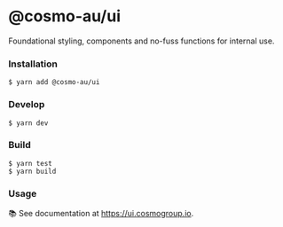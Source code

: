 # @cosmo-au/ui

Foundational styling, components and no-fuss functions for internal use.

### Installation

    $ yarn add @cosmo-au/ui

### Develop

    $ yarn dev

### Build

    $ yarn test
    $ yarn build

### Usage

📚 See documentation at https://ui.cosmogroup.io.
